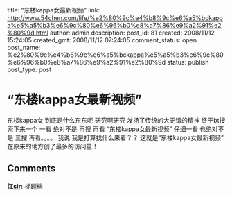 title: “东楼kappa女最新视频”
link: http://www.54chen.com/life/%e2%80%9c%e4%b8%9c%e6%a5%bckappa%e5%a5%b3%e6%9c%80%e6%96%b0%e8%a7%86%e9%a2%91%e2%80%9d.html
author: admin
description: 
post_id: 81
created: 2008/11/12 15:24:05
created_gmt: 2008/11/12 07:24:05
comment_status: open
post_name: %e2%80%9c%e4%b8%9c%e6%a5%bckappa%e5%a5%b3%e6%9c%80%e6%96%b0%e8%a7%86%e9%a2%91%e2%80%9d
status: publish
post_type: post

# “东楼kappa女最新视频”

东楼kappa女 到底是什么东东呢 研究啊研究 发扬了传统的大无谓的精神 终于bt搜索下来一个 一看 绝对不是 再搜 再看 “东楼kappa女最新视频” 仔细一看 也绝对不是 三搜 再看。。。。 我说 我是打算找什么来着？？ 这就是“东楼kappa女最新视频” 在原来的地方创了最多的访问量！

## Comments

**[江sir](#166 "2009-02-10 09:01:15"):** 标题档

